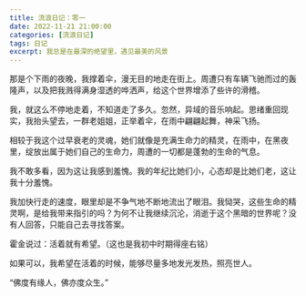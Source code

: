 ```yaml
---
title: 流浪日记：零一
date: 2022-11-21 21:00:00
categories: [流浪日记]
tags: 日记
excerpt: 我总是在最深的绝望里，遇见最美的风景
---
```


那是个下雨的夜晚，我撑着伞，漫无目的地走在街上。周遭只有车辆飞驰而过的轰隆声，以及把我溅得满身湿透的哗洒声，给这个世界增添了些许的滑稽。

我，就这么不停地走着，不知道走了多久。忽然，异域的音乐响起。思绪重回现实，我抬头望去，一群老姐姐，正举着伞，在雨中翩翩起舞，神采飞扬。

相较于我这个过早衰老的灵魂，她们就像是充满生命力的精灵，在雨中，在黑夜里，绽放出属于她们自己的生命力，周遭的一切都是蓬勃的生命的气息。

我不敢多看，因为这让我感到羞愧。我的年纪比她们小，心态却是比她们老，这让我十分羞愧。

我加快行走的速度，眼里却是不争气地不断地流出了眼泪。我恸哭，这些生命的精灵啊，是给我带来指引的吗？为何不让我继续沉沦，消逝于这个黑暗的世界呢？没有人回答，只能自己去寻找答案。

霍金说过：活着就有希望。（这也是我初中时期得座右铭）

如果可以，我希望在活着的时候，能够尽量多地发光发热，照亮世人。

“佛度有缘人，佛亦度众生。”